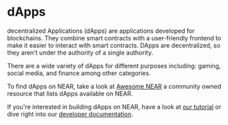 # dApps

decentralized Applications (dApps) are applications developed for blockchains.
They combine smart contracts with a user-friendly frontend to make it easier to interact with smart contracts.
DApps are decentralized, so they aren't under the authority of a single authority.

There are a wide variety of dApps for different purposes including: gaming, social media, and finance among other categories.

To find dApps on NEAR, take a look at [Awesome NEAR](https://awesomenear.com/) a community owned resource that lists dApps available on NEAR.

If you're interested in building dApps on NEAR, have a look at [our tutorial](https://learnnear.club/how-to-build-on-near-starting-guide/) or dive right into our [developer documentation](https://docs.near.org/docs/develop/basics/getting-started).

